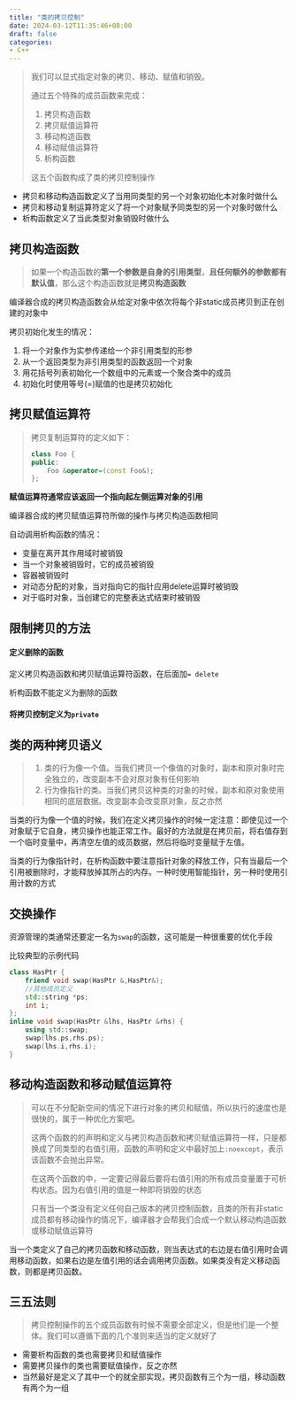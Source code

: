 ```yaml
---
title: "类的拷贝控制"
date: 2024-03-12T11:35:46+08:00
draft: false
categories: 
- C++
---
```


> 我们可以显式指定对象的拷贝、移动、赋值和销毁。
>
> 通过五个特殊的成员函数来完成：
>
> 1. 拷贝构造函数
> 2. 拷贝赋值运算符
> 3. 移动构造函数
> 4. 移动赋值运算符
> 5. 析构函数
>
> 这五个函数构成了类的拷贝控制操作

<!--more-->

* 拷贝和移动构造函数定义了当用同类型的另一个对象初始化本对象时做什么
* 拷贝和移动复制运算符定义了将一个对象赋予同类型的另一个对象时做什么
* 析构函数定义了当此类型对象销毁时做什么

## 拷贝构造函数

> 如果一个构造函数的**第一个参数是自身的引用类型**，**且任何额外的参数都有默认值**，那么这个构造函数就是**拷贝构造函数**

编译器合成的拷贝构造函数会从给定对象中依次将每个非static成员拷贝到正在创建的对象中

拷贝初始化发生的情况：

1. 将一个对象作为实参传递给一个非引用类型的形参
2. 从一个返回类型为非引用类型的函数返回一个对象
3. 用花括号列表初始化一个数组中的元素或一个聚合类中的成员
4. 初始化时使用等号(=)赋值的也是拷贝初始化

## 拷贝赋值运算符

> 拷贝复制运算符的定义如下：
>
> ```c++
> class Foo {
> public:
>     Foo &operator=(const Foo&);
> };
> ```

**赋值运算符通常应该返回一个指向起左侧运算对象的引用**

编译器合成的拷贝赋值运算符所做的操作与拷贝构造函数相同

自动调用析构函数的情况：

* 变量在离开其作用域时被销毁
* 当一个对象被销毁时，它的成员被销毁
* 容器被销毁时
* 对动态分配的对象，当对指向它的指针应用delete运算时被销毁
* 对于临时对象，当创建它的完整表达式结束时被销毁

## 限制拷贝的方法

#### 定义删除的函数

定义拷贝构造函数和拷贝赋值运算符函数，在后面加`= delete`

析构函数不能定义为删除的函数

#### 将拷贝控制定义为`private`

## 类的两种拷贝语义

> 1. 类的行为像一个值。当我们拷贝一个像值的对象时，副本和原对象时完全独立的，改变副本不会对原对象有任何影响
> 2. 行为像指针的类。当我们拷贝这种类的对象的时候，副本和原对象使用相同的底层数据。改变副本会改变原对象，反之亦然

当类的行为像一个值的时候，我们在定义拷贝操作的时候一定注意：即使见过一个对象赋于它自身，拷贝操作也能正常工作。最好的方法就是在拷贝前，将右值存到一个临时变量中，再清空左值的成员数据，然后将临时变量赋于左值。

当类的行为像指针时，在析构函数中要注意指针对象的释放工作，只有当最后一个引用被删除时，才能释放掉其所占的内存。一种时使用智能指针，另一种时使用引用计数的方式

## 交换操作

资源管理的类通常还要定一名为`swap`的函数，这可能是一种很重要的优化手段

比较典型的示例代码

```c++
class HasPtr {
    friend void swap(HasPtr &,HasPtr&);
    //其他成员定义
    std::string *ps;
    int i;
};
inline void swap(HasPtr &lhs, HasPtr &rhs) {
    using std::swap;
    swap(lhs.ps,rhs.ps);
    swap(lhs.i,rhs.i);
}
```

## 移动构造函数和移动赋值运算符

> 可以在不分配新空间的情况下进行对象的拷贝和赋值，所以执行的速度也是很快的，属于一种优化方案吧。
>
> 这两个函数的的声明和定义与拷贝构造函数和拷贝赋值运算符一样，只是都换成了同类型的右值引用，函数的声明和定义中最好加上`:noexcept`，表示该函数不会抛出异常。
>
> 在这两个函数的中，一定要记得最后要将右值引用的所有成员变量置于可析构状态。因为右值引用的值是一种即将销毁的状态
>
> 只有当一个类没有定义任何自己版本的拷贝控制函数，且类的所有非static成员都有移动操作的情况下，编译器才会帮我们合成一个默认移动构造函数或移动赋值运算符

当一个类定义了自己的拷贝函数和移动函数，则当表达式的右边是右值引用时会调用移动函数，如果右边是左值引用的话会调用拷贝函数。如果类没有定义移动函数，则都是拷贝函数。

## 三五法则

> 拷贝控制操作的五个成员函数有时候不需要全部定义，但是他们是一个整体。我们可以遵循下面的几个准则来适当的定义就好了

- 需要析构函数的类也需要拷贝和赋值操作
- 需要拷贝操作的类也需要赋值操作，反之亦然
- 当然最好是定义了其中一个的就全部实现，拷贝函数有三个为一组，移动函数有两个为一组
